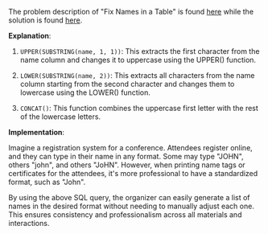 The problem description of "Fix Names in a Table" is found [here](https://leetcode.com/problems/fix-names-in-a-table/description/) while the solution is found [here](https://github.com/aurimas13/Solutions-To-Problems/blob/main/LeetCode/SQL%20Solutions/Fix%20Names%20in%20a%20Table/fix.sql).

**Explanation**:

1. `UPPER(SUBSTRING(name, 1, 1))`: This extracts the first character from the name column and changes it to uppercase using the UPPER() function.

2. `LOWER(SUBSTRING(name, 2))`: This extracts all characters from the name column starting from the second character and changes them to lowercase using the LOWER() function.

3. `CONCAT()`: This function combines the uppercase first letter with the rest of the lowercase letters.

**Implementation**:

Imagine a registration system for a conference. Attendees register online, and they can type in their name in any format. Some may type "JOHN", others "john", and others "JoHN". However, when printing name tags or certificates for the attendees, it's more professional to have a standardized format, such as "John".

By using the above SQL query, the organizer can easily generate a list of names in the desired format without needing to manually adjust each one. This ensures consistency and professionalism across all materials and interactions.